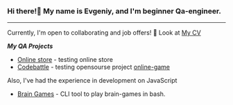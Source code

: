 ### Hi there!👋 My name is Evgeniy, and I'm beginner Qa-engineer.
***
Currently, I'm open to collaborating and job offers! 🤝 Look at [My CV](https://drive.google.com/file/d/1ejreqZYUT7EjpM1kGXlqSdmsONB3dwzp/view?usp=sharing)

***My QA Projects***
+ [Online store](https://github.com/EvgeniyKauter/QA-Project-Shop) - testing online store
+ [Codebattle](https://github.com/EvgeniyKauter/QA-Project-Codebattle) - testing opensourse project [online-game](https://codebattle.hexlet.io)

Also, I've had the experience in development on JavaScript
+ [Brain Games](https://github.com/EvgeniyKauter/Development-Project-Brain-Games) - СLI tool to play brain-games in bash.
<!--
Here are some ideas to get you started:

- 🔭 I’m currently working on ...
- 🌱 I’m currently learning ...
- 👯 I’m looking to collaborate on ...
- 🤔 I’m looking for help with ...
- 💬 Ask me about ...
- 📫 How to reach me: ...
- 😄 Pronouns: ...
- ⚡ Fun fact: ...
-->
